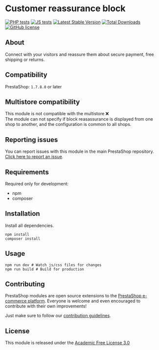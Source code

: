 # Customer reassurance block

[![PHP tests](https://github.com/PrestaShop/blockreassurance/actions/workflows/php.yml/badge.svg)](https://github.com/PrestaShop/blockreassurance/actions/workflows/php.yml)
[![JS tests](https://github.com/PrestaShop/blockreassurance/actions/workflows/js.yml/badge.svg)](https://github.com/PrestaShop/blockreassurance/actions/workflows/js.yml)
[![Latest Stable Version](https://poser.pugx.org/PrestaShop/blockreassurance/v)](//packagist.org/packages/PrestaShop/blockreassurance)
[![Total Downloads](https://poser.pugx.org/PrestaShop/blockreassurance/downloads)](//packagist.org/packages/PrestaShop/blockreassurance)
[![GitHub license](https://img.shields.io/github/license/PrestaShop/blockreassurance)](https://github.com/PrestaShop/blockreassurance/LICENSE.md)


## About

Connect with your visitors and reassure them about secure payment, free shipping or returns.

## Compatibility

PrestaShop: `1.7.8.0` or later

## Multistore compatibility

This module is not compatible with the multistore :x: <br/>
The module can not specify if block reasassurance is displayed from one shop to another, and the configuration is common to all shops.

## Reporting issues

You can report issues with this module in the main PrestaShop repository. [Click here to report an issue][report-issue]. 

## Requirements

Required only for development:

- npm
- composer

## Installation

Install all dependencies.
```
npm install
composer install
```

## Usage

```
npm run dev # Watch js/css files for changes
npm run build # Build for production
```

## Contributing

PrestaShop modules are open source extensions to the [PrestaShop e-commerce platform][prestashop]. Everyone is welcome and even encouraged to contribute with their own improvements!

Just make sure to follow our [contribution guidelines][contribution-guidelines].

## License

This module is released under the [Academic Free License 3.0][AFL-3.0] 

[report-issue]: https://github.com/PrestaShop/PrestaShop/issues/new/choose
[prestashop]: https://www.prestashop-project.org/
[contribution-guidelines]: https://devdocs.prestashop-project.org/8/contribute/contribution-guidelines/project-modules/
[AFL-3.0]: https://opensource.org/licenses/AFL-3.0
